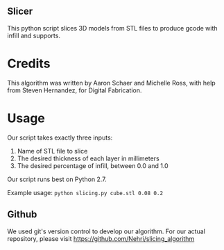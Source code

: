 ## Slicer
This python script slices 3D models from STL files to produce gcode with infill and supports.

# Credits
This algorithm was written by Aaron Schaer and Michelle Ross, with help from Steven Hernandez, for Digital Fabrication.

# Usage
Our script takes exactly three inputs:

1. Name of STL file to slice
2. The desired thickness of each layer in millimeters
3. The desired percentage of infill, between 0.0 and 1.0

Our script runs best on Python 2.7.

Example usage:
`python slicing.py cube.stl 0.08 0.2`

## Github
We used git's version control to develop our algorithm. For our actual repository, please visit https://github.com/Nehri/slicing_algorithm 
